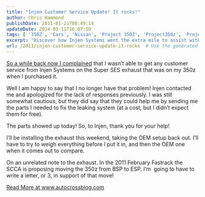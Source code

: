 ```yaml
---
title: "Injen Customer Service Update! It rocks!"
author: Chris Hammond
publishDate: 2011-01-21T00:49:14
updateDate: 2024-03-11T16:07:50
tags: [ '350Z', 'Cars', 'Nissan', 'Project 350Z', 'Project350z', 'Project350zcom' ]
excerpt: "Discover how Injen Systems went the extra mile to assist with a leaking exhaust system for a 350z owner. Plus, see proposed changes for SCCA classification. Read more on www.autocrossblog.com."
url: /2011/injen-customer-service-update-it-rocks  # Use the generated URL with year
---
```

<p><a href="https://www.project350z.com/Articles/itemId/483/Unable-to-get-any-customer-service-from-Injen-Syst.aspx" target="_blank">So a while back now I complained</a> that I wasn’t able to get any customer service from Injen Systems on the Super SES exhaust that was on my 350z when I purchased it.</p>  <p>Well I am happy to say that I no longer have that problem! Injen contacted me and apologized for the lack of responses previously. I was still somewhat cautious, but they did say that they could help me by sending me the parts I needed to fix the leaking system (at a cost, but I didn’t expect them for free).</p>  <p>The parts showed up today! So, to Injen, thank you for your help!</p>  <p>I’ll be installing the exhaust this weekend, taking the OEM setup back out. I’ll have to try to weigh everything before I put it in, and then the OEM one when it comes out to compare.</p>  <p>On an unrelated note to the exhaust. In the 2011 February Fastrack the SCCA is proposing moving the 350z from BSP to ESP. I’m  going to have to write a letter, or 3, in support of that move!</p> <a href="https://www.autocrossblog.com/injen-customer-service-update-it-rocks">Read More at www.autocrossblog.com</a>


